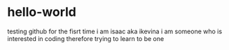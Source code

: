 # hello-world
testing github for the fisrt time
i am isaac aka ikevina i am someone who is interested in coding therefore trying to learn to be one 
